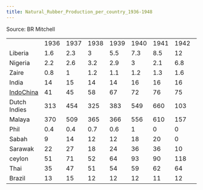 ```yaml
---
title: Natural_Rubber_Production_per_country_1936-1948
---
```

Source: BR Mitchell

|                                                                                                      |      |      |      |      |      |      |      |      |      |      |      |      |      |
|------------------------------------------------------------------------------------------------------|------|------|------|------|------|------|------|------|------|------|------|------|------|
|                                                                                                      | 1936 | 1937 | 1938 | 1939 | 1940 | 1941 | 1942 | 1943 | 1944 | 1945 | 1946 | 1947 | 1948 |
| Liberia                                                                                              | 1.6  | 2.3  | 3    | 5.5  | 7.3  | 8.5  | 12   | 15   | 18   | 20   | 21   | 23   | 25   |
| Nigeria                                                                                              | 2.2  | 2.6  | 3.2  | 2.9  | 3    | 2.1  | 6.8  | 7.5  | 9.6  | 10   | 12   | 7.6  | 8.2  |
| Zaire                                                                                                | 0.8  | 1    | 1.2  | 1.1  | 1.2  | 1.3  | 1.6  | 8    | 11   | 8    | 4.5  | 4    | 5    |
| India                                                                                                | 14   | 15   | 14   | 14   | 16   | 16   | 16   | 17   | 18   | 16   | 16   | 17   | 16   |
| [IndoChina](/wiki/index.php?title=IndoChina&action=edit&redlink=1 "IndoChina (page does not exist)") | 41   | 45   | 58   | 67   | 72   | 76   | 75   | 75   | 61   | 12   | 20   | 39   | 45   |
| Dutch Indies                                                                                         | 313  | 454  | 325  | 383  | 549  | 660  | 103  | 102  | 51   | 10   | 178  | 282  | 439  |
| Malaya                                                                                               | 370  | 509  | 365  | 366  | 556  | 610  | 157  | 76   | 25   | 9    | 410  | 657  | 704  |
| Phil                                                                                                 | 0.4  | 0.4  | 0.7  | 0.6  | 1    | 0    | 0    | 0    | 0    | 0    | 1    | 2    | 1.5  |
| Sabah                                                                                                | 9    | 14   | 12   | 12   | 18   | 20   | 0    | 0    | 0    | 0    | 4    | 15   | 20   |
| Sarawak                                                                                              | 22   | 27   | 18   | 24   | 36   | 36   | 10   | 5    | 0    | 0    | 24   | 37   | 40   |
| ceylon                                                                                               | 51   | 71   | 52   | 64   | 93   | 90   | 118  | 98   | 105  | 97   | 96   | 90   | 97   |
| Thai                                                                                                 | 35   | 47   | 51   | 54   | 59   | 62   | 64   | 65   | 18   | 0    | 25   | 53   | 98   |
| Brazil                                                                                               | 13   | 15   | 12   | 12   | 12   | 11   | 12   | 15   | 21   | 19   | 18   | 14   | 5.4  |

